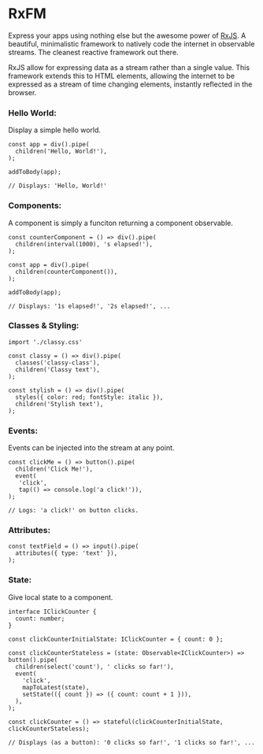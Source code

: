 # RxFM

Express your apps using nothing else but the awesome power of [RxJS](https://github.com/ReactiveX/rxjs). A beautiful, minimalistic framework to natively code the internet in observable streams. The cleanest reactive framework out there.

RxJS allow for expressing data as a stream rather than a single value. This framework extends this to HTML elements, allowing the internet to be expressed as a stream of time changing elements, instantly reflected in the browser.

 ### Hello World:
 Display a simple hello world.
```
const app = div().pipe(
  children('Hello, World!'),
);

addToBody(app);

// Displays: 'Hello, World!'
```

 ### Components:
 A component is simply a funciton returning a component observable.
```
const counterComponent = () => div().pipe(
  children(interval(1000), 's elapsed!'),
);

const app = div().pipe(
  children(counterComponent()),
);

addToBody(app);

// Displays: '1s elapsed!', '2s elapsed!', ...
```

### Classes & Styling:
```
import './classy.css'

const classy = () => div().pipe(
  classes('classy-class'),
  children('Classy text'),
);

const stylish = () => div().pipe(
  styles({ color: red; fontStyle: italic }),
  children('Stylish text'),
);
```

### Events:
Events can be injected into the stream at any point.
```
const clickMe = () => button().pipe(
  children('Click Me!'),
  event(
   'click',
   tap(() => console.log('a click!')),
);

// Logs: 'a click!' on button clicks.
```

### Attributes:
```
const textField = () => input().pipe(
  attributes({ type: 'text' }),
);
```

### State:
Give local state to a component.
```
interface IClickCounter {
  count: number;
}

const clickCounterInitialState: IClickCounter = { count: 0 };

const clickCounterStateless = (state: Observable<IClickCounter>) => button().pipe(
  children(select('count'), ' clicks so far!'),
  event(
    'click',
    mapToLatest(state),
    setState(({ count }) => ({ count: count + 1 })),
  ),
);

const clickCounter = () => stateful(clickCounterInitialState, clickCounterStateless);

// Displays (as a button): '0 clicks so far!', '1 clicks so far!', ...
```
